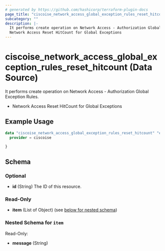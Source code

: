 ```yaml
---
# generated by https://github.com/hashicorp/terraform-plugin-docs
page_title: "ciscoise_network_access_global_exception_rules_reset_hitcount Data Source - terraform-provider-ciscoise"
subcategory: ""
description: |-
  It performs create operation on Network Access - Authorization Global Exception Rules.
  Network Access Reset HitCount for Global Exceptions
---
```


# ciscoise_network_access_global_exception_rules_reset_hitcount (Data Source)

It performs create operation on Network Access - Authorization Global Exception Rules.

- Network Access Reset HitCount for Global Exceptions

## Example Usage

```terraform
data "ciscoise_network_access_global_exception_rules_reset_hitcount" "example" {
  provider = ciscoise

}
```

<!-- schema generated by tfplugindocs -->
## Schema

### Optional

- **id** (String) The ID of this resource.

### Read-Only

- **item** (List of Object) (see [below for nested schema](#nestedatt--item))

<a id="nestedatt--item"></a>
### Nested Schema for `item`

Read-Only:

- **message** (String)


